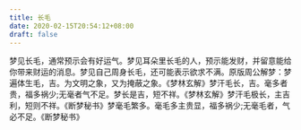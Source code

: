 ```yaml
---
title: 长毛
date: 2020-02-15T20:54:12+08:00
draft: false
---
```


梦见长毛，通常预示会有好运气。梦见耳朵里长毛的人，预示能发财，并留意能给你带来财运的消息。梦见自己周身长毛，还可能表示欲求不满。原版周公解梦：梦遍体生毛，吉。为文明之象，又为掩蔽之象。《梦林玄解》梦汗毛长，吉。毫多者贵，福多祸少;无毫者气不足。梦长是吉，短不祥。《梦林玄解》梦汗毛极长，主吉利，短则不祥。《断梦秘书》梦毫毛繁多。毫毛多主贵显，福多祸少;无毫毛者，气必不足。《断梦秘书》